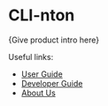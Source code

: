 # CLI-nton

{Give product intro here}

Useful links:
* [User Guide](UserGuide.md)
* [Developer Guide](DeveloperGuide.md)
* [About Us](AboutUs.md)

